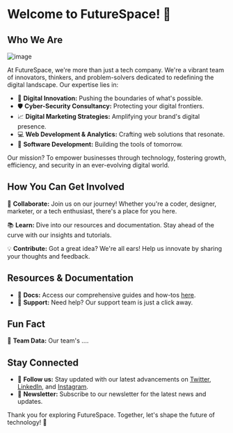 # Welcome to FutureSpace! 👋

## Who We Are

![image](https://github.com/FutureSpace-Kenya/.github/assets/108453222/314579df-aa49-46c1-916d-8fb6ba388d20)


At FutureSpace, we're more than just a tech company. We're a vibrant team of innovators, thinkers, and problem-solvers dedicated to redefining the digital landscape. Our expertise lies in:

- 🚀 **Digital Innovation:** Pushing the boundaries of what's possible.
- 🛡️ **Cyber-Security Consultancy:** Protecting your digital frontiers.
- 📈 **Digital Marketing Strategies:** Amplifying your brand's digital presence.
- 💻 **Web Development & Analytics:** Crafting web solutions that resonate.
- 🔧 **Software Development:** Building the tools of tomorrow.

Our mission? To empower businesses through technology, fostering growth, efficiency, and security in an ever-evolving digital world.

## How You Can Get Involved

🌟 **Collaborate:** Join us on our journey! Whether you're a coder, designer, marketer, or a tech enthusiast, there's a place for you here.

📚 **Learn:** Dive into our resources and documentation. Stay ahead of the curve with our insights and tutorials.

💡 **Contribute:** Got a great idea? We're all ears! Help us innovate by sharing your thoughts and feedback.

## Resources & Documentation

- 📖 **Docs:** Access our comprehensive guides and how-tos [here](https://futurespace.vercel.app/docs).
- 🤝 **Support:** Need help? Our support team is just a click away.

## Fun Fact

🥐 **Team Data:** Our team's ....

## Stay Connected

- 📢 **Follow us:** Stay updated with our latest advancements on [Twitter](#), [LinkedIn](#), and [Instagram](#).
- 💌 **Newsletter:** Subscribe to our newsletter for the latest news and updates.


Thank you for exploring FutureSpace. Together, let's shape the future of technology! 🌌
